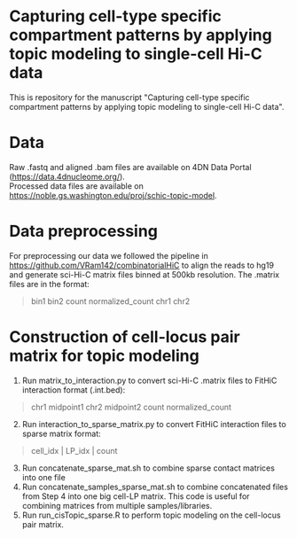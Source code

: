 # Capturing cell-type specific compartment patterns by applying topic modeling to single-cell Hi-C data

This is repository for the manuscript "Capturing cell-type specific compartment patterns by applying topic modeling to single-cell Hi-C data". 

# Data

Raw .fastq and aligned .bam files are available on 4DN Data Portal (https://data.4dnucleome.org/). <br />
Processed data files are available on https://noble.gs.washington.edu/proj/schic-topic-model.

# Data preprocessing
For preprocessing our data we followed the pipeline in https://github.com/VRam142/combinatorialHiC to align the reads to hg19 and generate sci-Hi-C matrix files binned at 500kb resolution. The .matrix files are in the format:
> bin1  bin2  count normalized_count  chr1  chr2

# Construction of cell-locus pair matrix for topic modeling
1. Run matrix_to_interaction.py to convert sci-Hi-C .matrix files to FitHiC interaction format (.int.bed):
> chr1  midpoint1 chr2  midpoint2 count normalized_count
2. Run interaction_to_sparse_matrix.py to convert FitHiC interaction files to sparse matrix format: 
> cell_idx | LP_idx | count
3. Run concatenate_sparse_mat.sh to combine sparse contact matrices into one file
4. Run concatenate_samples_sparse_mat.sh to combine concatenated files from Step 4 into one big cell-LP matrix. This code is useful for combining matrices from multiple samples/libraries.
5. Run run_cisTopic_sparse.R to perform topic modeling on the cell-locus pair matrix.
